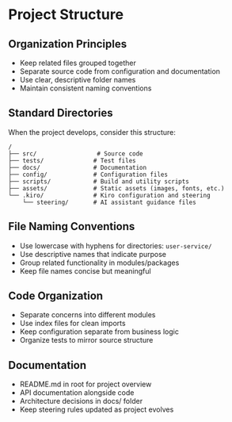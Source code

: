 # Project Structure

## Organization Principles
- Keep related files grouped together
- Separate source code from configuration and documentation
- Use clear, descriptive folder names
- Maintain consistent naming conventions

## Standard Directories
When the project develops, consider this structure:

```
/
├── src/                 # Source code
├── tests/              # Test files
├── docs/               # Documentation
├── config/             # Configuration files
├── scripts/            # Build and utility scripts
├── assets/             # Static assets (images, fonts, etc.)
└── .kiro/              # Kiro configuration and steering
    └── steering/       # AI assistant guidance files
```

## File Naming Conventions
- Use lowercase with hyphens for directories: `user-service/`
- Use descriptive names that indicate purpose
- Group related functionality in modules/packages
- Keep file names concise but meaningful

## Code Organization
- Separate concerns into different modules
- Use index files for clean imports
- Keep configuration separate from business logic
- Organize tests to mirror source structure

## Documentation
- README.md in root for project overview
- API documentation alongside code
- Architecture decisions in docs/ folder
- Keep steering rules updated as project evolves